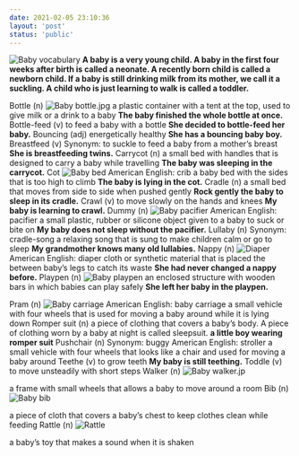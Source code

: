 ```yaml
---
date: 2021-02-05 23:10:36
layout: 'post'
status: 'public'
---
```

![Baby vocabulary](https://i.loli.net/2021/02/08/HUB8tj1LVkE54dK.jpg)
**A baby is a very young child. A baby in the first four weeks after birth is called a neonate. A recently born child is called a newborn child.  If a baby is still drinking milk from its mother, we call it a suckling. A child who is just learning to walk is called a toddler.**

Bottle (n)
![Baby bottle.jpg](https://i.loli.net/2021/02/08/gKMycHzrmEtbwQf.jpg)
a plastic container with a tent at the top, used to give milk or a drink to a baby
**The baby finished the whole bottle at once.**
Bottle-feed (v)
to feed a baby with a bottle
**She decided to bottle-feed her baby.**
Bouncing (adj)
energetically healthy
**She has a bouncing baby boy.**
Breastfeed (v)
Synonym: to suckle
to feed a baby from a mother’s breast
**She is breastfeeding twins.**
Carrycot (n)
a small bed with handles that is designed to carry a baby while travelling
**The baby was sleeping in the carrycot.**
Cot
![Baby bed](https://i.loli.net/2021/02/08/9EY8IhoC3x2vRpB.jpg)
American English: crib
a baby bed with the sides that is too high to climb
**The baby is lying in the cot.**
Cradle (n)
a small bed that moves from side to side when pushed gently
**Rock gently the baby to sleep in its cradle.**
Crawl (v)
to move slowly on the hands and knees
**My baby is learning to crawl.**
Dummy (n)
![Baby pacifier](https://i.loli.net/2021/02/08/OW6yAnN9GrftUlQ.jpg)
American English: pacifier
a small plastic, rubber or silicone object given to a baby to suck or bite on
**My baby does not sleep without the pacifier.**
Lullaby (n)
Synonym: cradle-song
a relaxing song that is sung to make children calm or go to sleep
**My grandmother knows many old lullabies.**
Nappy (n)
![Diaper](https://i.loli.net/2021/02/08/ubv5Ll3PVr8n1gE.jpg)
American English: diaper
cloth or synthetic material that is placed the between baby’s legs to catch its waste
**She had never changed a nappy before.**
Playpen (n)
![Baby playpen](https://i.loli.net/2021/02/08/IUAkos5EZtPchQF.jpg)
an enclosed structure with wooden bars in which babies can play safely
**She left her baby in the playpen.**

Pram (n)
![Baby carriage](https://i.loli.net/2021/02/08/yK1sMz9IV8qPHhL.jpg)
American English: baby carriage
a small vehicle with four wheels that is used for moving a baby around while it is lying down
Romper suit (n)
a piece of clothing that covers a baby’s body. A piece of clothing worn by a baby at night is called sleepsuit.
**a little boy wearing romper suit**
Pushchair (n)
Synonym: buggy
American English: stroller
a small vehicle with four wheels that looks like a chair and used for moving a baby around
Teethe (v)
to grow teeth
**My baby is still teething.**
Toddle (v)
to move unsteadily with short steps
Walker (n)
![Baby walker.jp](https://i.loli.net/2021/02/08/ln5jis4uQzZGOK8.jpg)

a frame with small wheels that allows a baby to move around a room
Bib (n)
![Baby bib](https://i.loli.net/2021/02/08/9OLUntAK8jvlSNW.jpg)

a piece of cloth that covers a baby’s chest to keep clothes clean while feeding
Rattle (n)
![Rattle](https://sm.ms/image/RxAjybrht94uCBs)

a baby’s toy that makes a sound when it is shaken